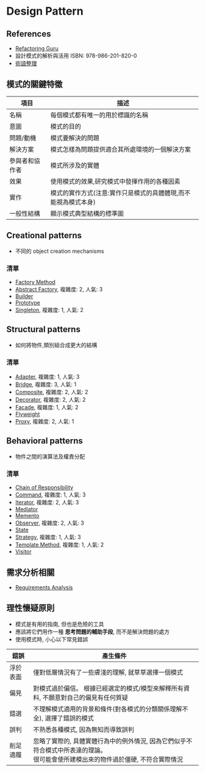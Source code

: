# Design Pattern

## References

- [Refactoring Guru](https://refactoring.guru/design-patterns)
- 設計模式的解析與活用 ISBN: 978-986-201-820-0
- [術語整理](./Terms.md)

## 模式的關鍵特徵

| 項目      | 描述 |
| -------- | ------- |
| 名稱  | 每個模式都有唯一的用於標識的名稱 |
| 意圖 | 模式的目的 |
| 問題/動機         | 模式要解決的問題 |
| 解決方案      | 模式怎樣為問題提供適合其所處環境的一個解決方案 | 
| 參與者和協作者 | 模式所涉及的實體 |  
| 效果         | 使用模式的效果,研究模式中發揮作用的各種因素 | 
| 實作         | 模式的實作方式(注意:實作只是模式的具體體現,而不能視為模式本身) | 
| 一般性結構    | 顯示模式典型結構的標準圖 |


## Creational patterns

- 不同的 object creation mechanisms

### 清單

- [Factory Method](CreationalPatterns/FactoryMethod.md)
- [Abstract Factory](CreationalPatterns/AbstractFactory.md), 複雜度: 2, 人氣: 3
- [Builder]() 
- [Prototype]()
- [Singleton](CreationalPatterns/Singleton.md), 複雜度: 1, 人氣: 2

## Structural patterns

- 如何將物件,類別組合成更大的結構

### 清單

- [Adapter](StructuralPatterns/Adapter.md), 複雜度: 1, 人氣: 3
- [Bridge](StructuralPatterns/Bridge.md), 複雜度: 3, 人氣: 1
- [Composite](StructuralPatterns/Composite.md), 複雜度: 2, 人氣: 2
- [Decorator](StructuralPatterns/Decorator.md), 複雜度: 2, 人氣: 2
- [Facade](StructuralPatterns/Facade.md), 複雜度: 1, 人氣: 2
- [Flyweight]()
- [Proxy](StructuralPatterns/Proxy.md), 複雜度: 2, 人氣: 1

## Behavioral patterns

- 物件之間的演算法及權責分配

### 清單

- [Chain of Responsibility]()
- [Command](BehavioralPatterns/Command.md), 複雜度: 1, 人氣: 3
- [Iterator](BehavirolPatterns/Iterator.md), 複雜度: 2, 人氣: 3
- [Mediator]()
- [Memento]()
- [Observer](BehavioralPatterns/Observer.md), 複雜度: 2, 人氣: 3
- [State]()
- [Strategy](BehavioralPatterns/Strategy.md), 複雜度: 1, 人氣: 3
- [Template Method](BehavioralPatterns/TemplateMethod.md), 複雜度: 1, 人氣: 2
- [Visitor]()

## 需求分析相關

- [Requirements Analysis](./RequirementsAnalysis.md)

## 理性懷疑原則

- 模式是有用的指南, 但也是危險的工具
- 應該將它們用作一種 __思考問題的輔助手段__, 而不是解決問題的處方
- 使用模式時, 小心以下常見錯誤

| 錯誤     | 產生條件 |
| -------- | ------- |
| 浮於表面 | 僅對低層情況有了一些膚淺的理解, 就草草選擇一個模式 |
| 偏見 | 對模式過於偏信。 根據已經選定的模式/模型來解釋所有資料, 不願意對自己的偏見有任何質疑 | 
| 錯選 | 不理解模式適用的背景和條件(對各模式的分類關係理解不全), 選擇了錯誤的模式 | 
| 誤判 | 不熟悉各種模式, 因為無知而導致誤判 | 
| 削足適履 |  忽略了實際的, 具體實體行為中的例外情況, 因為它們似乎不符合模式中所表達的理論。<br/> 很可能會使所建模出來的物件過於僵硬, 不符合實際情況 | 


